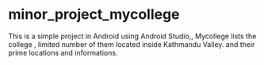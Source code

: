 # minor_project_mycollege
This is a simple project in Android using Android Studio,,
Mycollege lists the college , limited number of them located inside Kathmandu Valley. and their prime locations and informations.
